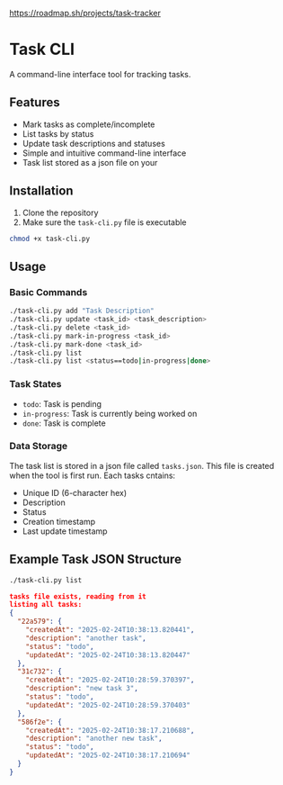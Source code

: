 https://roadmap.sh/projects/task-tracker

# Task CLI

A command-line interface tool for tracking tasks.

## Features

- Mark tasks as complete/incomplete
- List tasks by status
- Update task descriptions and statuses
- Simple and intuitive command-line interface
- Task list stored as a json file on your 

## Installation

1. Clone the repository
2. Make sure the `task-cli.py` file is executable

```bash
chmod +x task-cli.py
```

## Usage

### Basic Commands

```bash
./task-cli.py add "Task Description"
./task-cli.py update <task_id> <task_description>
./task-cli.py delete <task_id>
./task-cli.py mark-in-progress <task_id>
./task-cli.py mark-done <task_id>
./task-cli.py list
./task-cli.py list <status==todo|in-progress|done>
```

### Task States

- `todo`: Task is pending
- `in-progress`: Task is currently being worked on
- `done`: Task is complete

### Data Storage

The task list is stored in a json file called `tasks.json`. This file is created when the tool is first run.
Each tasks cntains:
- Unique ID (6-character hex)
- Description
- Status
- Creation timestamp
- Last update timestamp

## Example Task JSON Structure

```bash
./task-cli.py list
```

```json
tasks file exists, reading from it
listing all tasks:
{
  "22a579": {
    "createdAt": "2025-02-24T10:38:13.820441",
    "description": "another task",
    "status": "todo",
    "updatedAt": "2025-02-24T10:38:13.820447"
  },
  "31c732": {
    "createdAt": "2025-02-24T10:28:59.370397",
    "description": "new task 3",
    "status": "todo",
    "updatedAt": "2025-02-24T10:28:59.370403"
  },
  "586f2e": {
    "createdAt": "2025-02-24T10:38:17.210688",
    "description": "another new task",
    "status": "todo",
    "updatedAt": "2025-02-24T10:38:17.210694"
  }
}
```
